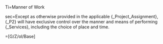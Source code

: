 Ti=Manner of Work

sec=Except as otherwise provided in the applicable {_Project_Assignment}, {_P2} will have exclusive control over the manner and means of performing {_Services}, including the choice of place and time.

=[G/Z/ol/Base]
